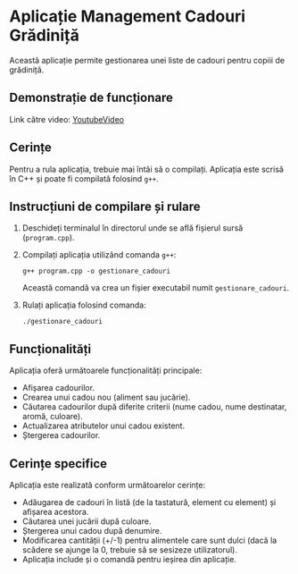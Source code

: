# Aplicație Management Cadouri Grădiniță

Această aplicație permite gestionarea unei liste de cadouri pentru copiii de grădiniță. 

## Demonstrație de funcționare

Link către video: [YoutubeVideo](https://www.youtube.com/watch?v=0mmmugvGWEk&feature=youtu.be)

## Cerințe

Pentru a rula aplicația, trebuie mai întâi să o compilați. Aplicația este scrisă în C++ și poate fi compilată folosind `g++`.

## Instrucțiuni de compilare și rulare

1. Deschideți terminalul în directorul unde se află fișierul sursă (`program.cpp`).
2. Compilați aplicația utilizând comanda `g++`:

        
       g++ program.cpp -o gestionare_cadouri

   Această comandă va crea un fișier executabil numit `gestionare_cadouri`.

3. Rulați aplicația folosind comanda:

       ./gestionare_cadouri

## Funcționalități

Aplicația oferă următoarele funcționalități principale:
- Afișarea cadourilor.
- Crearea unui cadou nou (aliment sau jucărie).
- Căutarea cadourilor după diferite criterii (nume cadou, nume destinatar, aromă, culoare).
- Actualizarea atributelor unui cadou existent.
- Ștergerea cadourilor.

## Cerințe specifice

Aplicația este realizată conform următoarelor cerințe:

-  Adăugarea de cadouri în listă (de la tastatură, element cu element) și afișarea acestora.
-  Căutarea unei jucării după culoare.
-  Ștergerea unui cadou după denumire.
-  Modificarea cantității (+/-1) pentru alimentele care sunt dulci (dacă la scădere se ajunge la 0, trebuie să se sesizeze utilizatorul).
-  Aplicația include și o comandă pentru ieșirea din aplicație.
